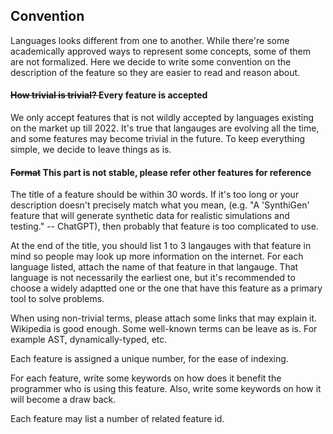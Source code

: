 ## Convention
Languages looks different from one to another. While there're some academically approved ways to represent some concepts, some of them are not formalized. Here we decide to write some convention on the description of the feature so they are easier to read and reason about.

#### <del>How trivial is trivial? </del> Every feature is accepted

We only accept features that is not wildly accepted by languages existing on the market up till 2022. It's true that langauges are evolving all the time, and some features may become trivial in the future. To keep everything simple, we decide to leave things as is.  

#### <del>Format</del> This part is not stable, please refer other features for reference
The title of a feature should be within 30 words. If it's too long or your description doesn't precisely match what you mean, (e.g. "A 'SynthiGen' feature that will generate synthetic data for realistic simulations and testing." -- ChatGPT), then probably that feature is too complicated to use. 

At the end of the title, you should list 1 to 3 langauges with that feature in mind so people may look up more information on the internet. For each language listed, attach the name of that feature in that langauge. That language is not necessarily the earliest one, but it's recommended to choose a widely adaptted one or the one that have this feature as a primary tool to solve problems.

When using non-trivial terms, please attach some links that may explain it. Wikipedia is good enough. Some well-known terms can be leave as is. For example AST, dynamically-typed, etc.

Each feature is assigned a unique number, for the ease of indexing.

For each feature, write some keywords on how does it benefit the programmer who is using this feature. Also, write some keywords on how it will become a draw back.

Each feature may list a number of related feature id.

